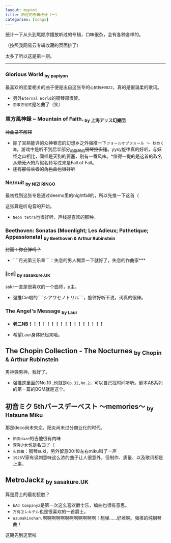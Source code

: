 ```yaml
---
layout: mypost
title: 听过的专辑统计（一）
categories: [songs]
---
```


统计一下从头到尾顺序播放听过的专辑，口味很杂，会有各种各样的。

（按照我网易云专辑收藏的页面排了）

太多了所以这是第一期。

--------------------------------

### Glorious World <sub>by papiyon</sub>

最喜欢的恋爱相关的曲子便是出自这张专的```心拍数#0822```，真的是很温柔的歌词。

- 另外```Eternal World```的钢琴部很赞。
- ```恋率方程式```是名曲了（笑）



### 東方風神録 ~ Mountain of Faith. <sub> by 上海アリス幻樂団</sub>

~~神曲录不解释~~

- 除了耳熟能详的众神眷恋的幻想乡之外强推一下```フォールオブフォール ～ 秋めく滝```，游戏中是听不到后半部分<sub>~~的钢琴的~~</sub>~~钢琴控实锤~~。yysy旋律真的好听，与妖怪之山相比，同样是天狗的要塞，别有一番风味。*值得一提的是这首的取名从~~烦死人的~~片假名转写过来是Fall of Fall。
- ~~还有那位长者的角色曲也很好听~~



### Ne/nuit <sub>by NiZi RiNGO</sub>

最初找到这张专是通过deemo里的nightfall的，所以先推一下这首（

这张算是听电音的开始。

- ```Neon tetra```也很好听，声线是喜欢的那种。



### Beethoven: Sonatas (Moonlight; Les Adieux; Pathetique; Appassionata) <sub> by Beethoven & Arthur Rubinstein</sub>

~~封面：你会弹吗？~~

- ````月光第三乐章```：失恋的男人糊弄一下就好了，失恋的作曲家***

  

### [i:d] <sub>by sasakure.UK</sub>

sskr一直是很喜欢的一个曲师，p主。

- 强推Cie唱的````シアワセノトリル```，旋律好听不说，词真的很棒。



### The Angel's Message <sub> by Laur</sub>

- **老二NB！！！！！！！！！！！！！！！！！**

- 希望Laur身体好起来哦。



## The Chopin Collection - The Nocturnes  <sub>by Chopin & Arthur Rubinstein</sub>

男神弹男神，我好了。

- 强推这里面的No.10 ,也就是```Op.32,No.2```，可以自己找时间听听。剧本AB系列的第一篇的BGM就是这个。



## 初音ミク 5thバースデーベスト ～memories～ <sub>by Hatsune Miku</sub>

那是deco尚未失恋，阳炎尚未过分商业化的时代。

- ```阳炎daze```的吉他很有内味
- ```深海少女```也是名曲了（
- ```火葬曲```：钢琴suki，另外留意00:18左右miku叫了一声
- ```1925```V家有讽刺意味这么浓的曲子让人很意外，但制作、质量、以及歌词都是上乘。



## MetroJackz <sub>by sasakure.UK </sub>

算是爵士的最初接触？

- ```bAd Companyz```是第一次这么喜欢爵士乐，编曲也很有意思。
- ```万有ヱレキテル```也是很喜欢的一首爵士。
- ```uzumakinoharu```啊啊啊啊啊啊啊啊啊啊啊啊！想弹……好难啊。强推的纯钢琴曲！





这期先到这里啦



